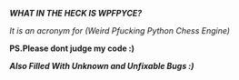 ***WHAT IN THE HECK IS WPFPYCE?***

*It is an acronym for (Weird Pfucking Python Chess Engine)*

**PS.Please dont judge my code :)**

***Also Filled With Unknown and Unfixable Bugs :)***
